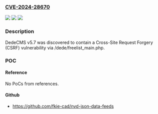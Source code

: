 ### [CVE-2024-28670](https://cve.mitre.org/cgi-bin/cvename.cgi?name=CVE-2024-28670)
![](https://img.shields.io/static/v1?label=Product&message=n%2Fa&color=blue)
![](https://img.shields.io/static/v1?label=Version&message=n%2Fa&color=blue)
![](https://img.shields.io/static/v1?label=Vulnerability&message=n%2Fa&color=brighgreen)

### Description

DedeCMS v5.7 was discovered to contain a Cross-Site Request Forgery (CSRF) vulnerability via /dede/freelist_main.php.

### POC

#### Reference
No PoCs from references.

#### Github
- https://github.com/fkie-cad/nvd-json-data-feeds

